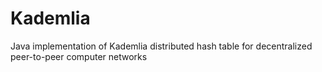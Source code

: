 # Kademlia
Java implementation of Kademlia distributed hash table for decentralized peer-to-peer computer networks

